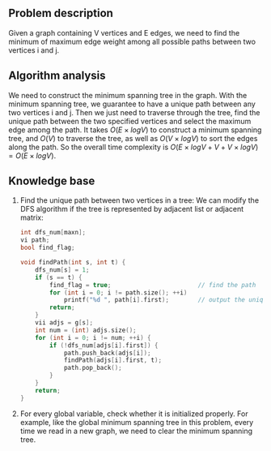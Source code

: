 ## Problem description

Given a graph containing V vertices and E edges, we need to find the minimum of maximum edge weight among all possible paths between two vertices i and j.

## Algorithm analysis

We need to construct the minimum spanning tree in the graph. With the minimum spanning tree, we guarantee to have a unique path between any two vertices i and j. Then we just need to traverse through the tree, find the unique path between the two specified vertices and select the maximum edge among the path.
It takes $O(E \times logV)$ to construct a minimum spanning tree, and $O(V)$ to traverse the tree, as well as $O(V \times logV)$ to sort the edges along the path. So the overall time complexity is $O(E \times logV + V + V \times logV) = O(E \times logV)$.

## Knowledge base

1. Find the unique path between two vertices in a tree:
   We can modify the DFS algorithm if the tree is represented by adjacent list or adjacent matrix:

   ```c++
   int dfs_num[maxn];
   vi path;
   bool find_flag;
   
   void findPath(int s, int t) {
       dfs_num[s] = 1;
       if (s == t) {
           find_flag = true;						// find the path
           for (int i = 0; i != path.size(); ++i)
               printf("%d ", path[i].first);		// output the unique path
           return;
       }
       vii adjs = g[s];
       int num = (int) adjs.size();
       for (int i = 0; i != num; ++i) {
           if (!dfs_num[adjs[i].first]) {
               path.push_back(adjs[i]);
               findPath(adjs[i].first, t);
               path.pop_back();
           }
       }
       return;
   }
   ```

2. For every global variable, check whether it is initialized properly.
   For example, like the global minimum spanning tree in this problem, every time we read in a new graph, we need to clear the minimum spanning tree.